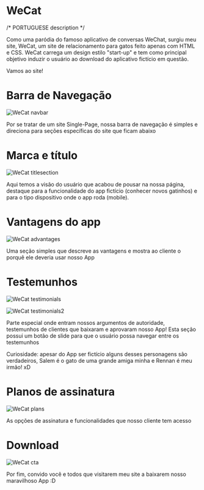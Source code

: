 # WeCat 

/* PORTUGUESE description */

Como uma paródia do famoso aplicativo de conversas WeChat, surgiu meu site, WeCat, um site de relacionamento para gatos feito apenas com HTML e CSS. WeCat carrega um design estilo "start-up" e tem como principal objetivo induzir o usuário ao download do aplicativo fictício em questão.

Vamos ao site!

# Barra de Navegação 

![WeCat navbar](https://user-images.githubusercontent.com/85406655/125818515-4893950e-b772-4dbb-a970-b4ec09d99535.png)

Por se tratar de um site Single-Page, nossa barra de navegação é simples e direciona para seções específicas do site que ficam abaixo

# Marca e título

![WeCat titlesection](https://user-images.githubusercontent.com/85406655/125819402-949c4e91-0c7e-4646-bc24-22566700e0ad.png)

Aqui temos a visão do usuário que acabou de pousar na nossa página, destaque para a funcionalidade do app fictício (conhecer novos gatinhos) e para o tipo dispositivo onde o app roda (mobile).

# Vantagens do app

![WeCat advantages](https://user-images.githubusercontent.com/85406655/125820079-b55b69ff-5f5a-4827-97e9-afda4987687f.png)

Uma seção simples que descreve as vantagens e mostra ao cliente o porquê ele deveria usar nosso App

# Testemunhos 

![WeCat testimonials](https://user-images.githubusercontent.com/85406655/125820655-b040fdeb-3441-4c9e-850b-23b1abb43317.png)

![WeCat testimonials2](https://user-images.githubusercontent.com/85406655/125820925-0f8518d2-f9bb-4901-b9be-0f728757c64b.png)

Parte especial onde entram nossos argumentos de autoridade, testemunhos de clientes que baixaram e aprovaram nosso App! Esta seção possui um botão de slide para que o usuário possa navegar entre os testemunhos

Curiosidade: apesar do App ser fictício alguns desses personagens são verdadeiros, Salem é o gato de uma grande amiga minha e Rennan é meu irmão! xD

# Planos de assinatura

![WeCat plans](https://user-images.githubusercontent.com/85406655/125821416-2f373782-de67-4c8b-b2f1-40959d3e72db.png)

As opções de assinatura e funcionalidades que nosso cliente tem acesso

# Download 

![WeCat cta](https://user-images.githubusercontent.com/85406655/125821650-48257638-706c-4a5b-a8d3-dd1d98a11db8.png)

Por fim, convido você e todos que visitarem meu site a baixarem nosso maravilhoso App :D 
















